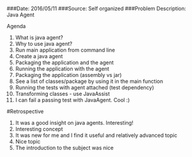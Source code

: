 ###Date: 2016/05/11
###Source: Self organized
###Problem Description: Java Agent

Agenda
1. What is java agent? 
2. Why to use java agent?
3. Run main application from command line
4. Create a java agent
5. Packaging the application and the agent
6. Running the application with the agent
7. Packaging the application (assembly vs jar)
8. See a list of classes/package by using it in the main function
9. Running the tests with agent attached (test dependency)
10. Transforming classes - use JavaAssist
11. I can fail a passing test with JavaAgent. Cool :)

#Retrospective
1. It was a good insight on java agents. Interesting!
2. Interesting concept
3. It was new for me and I find it useful and relatively advanced topic
4. Nice topic
5. The introduction to the subject was nice